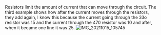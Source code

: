 Resistors limit the amount of current that can move through the circuit. The third example shows how after the current moves through the resistors, they add again, I know this because the current going through the 33o resistor was 15 and the current through the 470 resistor was 10 and after, when it became one line it was 25.
![IMG_20211015_105745](https://user-images.githubusercontent.com/88848538/137525997-930114f0-dab7-4773-905f-62ff7e6b406f.jpg)
